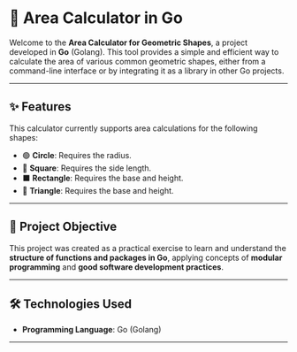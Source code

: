 # 📐 Area Calculator in Go

Welcome to the **Area Calculator for Geometric Shapes**, a project developed in **Go** (Golang). This tool provides a simple and efficient way to calculate the area of various common geometric shapes, either from a command-line interface or by integrating it as a library in other Go projects.

---

## ✨ Features

This calculator currently supports area calculations for the following shapes:

- 🟢 **Circle**: Requires the radius.
- 🔲 **Square**: Requires the side length.
- ⬛ **Rectangle**: Requires the base and height.
- 🔺 **Triangle**: Requires the base and height.

---

## 🎯 Project Objective

This project was created as a practical exercise to learn and understand the **structure of functions and packages in Go**, applying concepts of **modular programming** and **good software development practices**.

---

## 🛠 Technologies Used

- **Programming Language**: Go (Golang)

---
